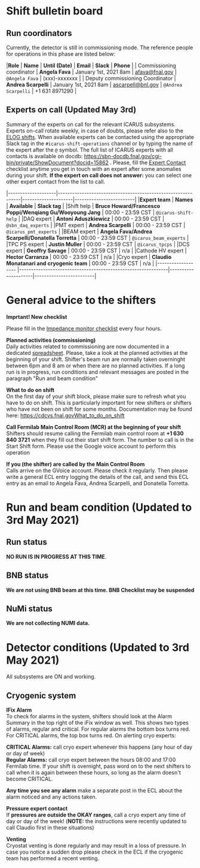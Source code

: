 

# Shift bulletin board

## Run coordinators

Currently, the detector is still in commissioning mode. The reference
people for operations in this phase are listed below:

  |**Role**                          |  **Name**              |  **Until (Date)**        | **Email**             |  **Slack**           |  **Phone** |
  | Commissioning coordinator        |    **Angela Fava**     |   January 1st, 2021 8am  |  <afava@fnal.gov>     |    `@Angela Fava`    |    (xxx)-xxxxxxx |
  | Deputy commissioning Coordinator |  **Andrea Scarpelli**  |   January 1st, 2021 8am  |  <ascarpell@bnl.gov>  |  `@Andrea Scarpelli` |  +1 631 8971290 |

## Experts on call (Updated May 3rd)

Summary of the experts on call for the relevant ICARUS subsystems.
Experts on-call rotate weekly, in case of doubts, please refer also to
the [ELOG
shifts](https://dbweb8.fnal.gov:8443/ECL/sbnfd/C/show_month).
When available experts can be contacted using the appropriate Slack tag
in the `#icarus-shift-operations` channel or by typing the name of the
expert after the `@` symbol. The full list of ICARUS experts with all
contacts is available on docdb:
<https://sbn-docdb.fnal.gov/cgi-bin/private/ShowDocument?docid=15862> .
Please, fill the [Expert
Contact](https://dbweb8.fnal.gov:8443/ECL/sbnfd/E/create_entry?f=Expert+Contact)
checklist anytime you get in touch with an expert after some anomalies
during your shift. **If the expert on call does not answer:** you can
select one other expert contact from the list to call.

  |--------------------|--------------------------------------------------------------|---------------------|-------------------------|
  |**Expert team**     | **Names**                                                    | **Available**       | **Slack tag**           |
  |Shift help          | **Bruce Howard/Francesco Poppi/Wenqiang Gu/Wooyoung Jang**   | 00:00 - 23:59 CST   | `@icarus-shift-help`    |
  |DAQ expert          | **Antoni Aduszkiewicz**                                      | 00:00 - 23:59 CST   | `@sbn_daq_experts`      |
  |PMT expert          | **Andrea Scarpelli**                                         | 00:00 - 23:59 CST   | `@icarus_pmt_experts`   |
  |BEAM expert         | **Angela Fava/Andrea Scarpelli/Donatella Torretta**          | 00:00 - 23:59 CST   | `@icarus_beam_experts`  |
  |TPC PS expert       | **Justin Muller**                                            | 00:00 - 23:59 CST   | `@icarus_tpcps`         |
  |DCS expert          | **Geoffry Savage**                                           | 00:00 - 23:59 CST   | n/a                     |
  |Cathode HV expert   | **Hector Carranza**                                          | 00:00 - 23:59 CST   | n/a                     |
  |Cryo expert         | **Claudio Monatanari and cryogenic team**                    | 00:00 - 23:59 CST   | n/a                     |
  |------------------- |--------------------------------------------------------------|---------------------|-------------------------|


# General advice to the shifters

**Imprtant! New checklist**

Please fill in the [Impedance monitor
checklist](https://dbweb8.fnal.gov:8443/ECL/sbnfd/E/create_entry?f=Impedance+Monitoring+Form)
every four hours.

**Planned activities (commissioning)**\
Daily activities related to commissioning are now documented in a
dedicated
[spreadsheet](https://docs.google.com/spreadsheets/d/1mAIqQisijSycJ3KXdKVXtWVsGtC68NooJ1jRZeGfEZs/edit?usp=sharing).
Please, take a look at the planned activities at the beginning of your
shift. Shifter\'s beam run are normally taken overninght between 6pm and
8 am or when there are no planned activities. If a long run is in
progress, run conditions and relevant messages are posted in the
paragraph \"Run and beam condition\"

**What to do on shift**\
On the first day of your shift block, please make sure to refresh what
you have to do on shift. This is particularly important for new shifters
or shifters who have not been on shift for some months. Documentation
may be found here:
<https://cdcvs.fnal.govWhat_to_do_on_shift>

**Call Fermilab Main Control Room (MCR) at the beginning of your
shift**\
Shifters should resume calling the Fermilab main control room at **+1
630 840 3721** when they fill out their start shift form. The number to
call is in the Start Shift form. Please use the Google voice account to
perform this operation

**If you (the shifter) are called by the Main Control Room**\
Calls arrive on the GVoice account. Please check it regularly. Then
please write a general ECL entry logging the details of the call, and
send this ECL entry as an email to Angela Fava, Andrea Scarpelli, and
Donatella Torretta.


# Run and beam condition (Updated to 3rd May 2021)

## Run status

**NO RUN IS IN PROGRESS AT THIS TIME**.
<!--Daq configuration:
`@MINBIAS_NUMI_SPAW00005`, boot_split.txt. **All (PMT, TPC, CRT)
components are included** Please remember to start and stop the trigger
on the Desktop 2 workspace when restarting a run. Please use the version
of the daq in `sbndaq-v0_07_05testing` (which is the one currently open
on the VNC-DAQ desktop 1) in The fragment rate for both TPC and PMT
should remain around 0.6-0.8 Hz. The EventBuilder rate can vary and may
be temporarily zero.-->

<!--**DAQ commissioning checklist every hour**-->

<!--If a run is in progress and you start to see incomplete events, please
stop the run. If you stop the run (or found the run unexpectedly
stopped) please fill the ECL entry \"Run_stop\". Shifter can try to
restart a run using the instruction provided
[here](https://cdcvs.fnal.govBeamRuns#Beam-Runs-Work-in-progress).
Remember to stop and restart also the trigger LabVIEW code on workspace
two before attempting to restart the data acquisition. Please compile
the \"Run_start\" ecl entry if starting a new run. **Contact an expect
if issues arise at the moment of restarting the trigger**

<!--In case of doubts, the shifter is strongly encouraged to contact an
expert. For help, you may tag on Slack the `@icarus-shift_help` pr the
`@sbn_daq_expert`.-->

<!--Additionally, we are trying to debug recent issues with the
MessageViewer. If the MessageViewer appears to stop responding and go
into the \'solitaire\' mode with the display being cleared out, you can
start a new MessageViewer but please don\'t close the \'buggy\'
MessageViewer, and let the DAQ expert know via Slack. -->

## BNB status

**We are not using BNB beam at this time. BNB Checklist may be
suspended**

<!--BNB is operating nominal condition and we are correctly receiving it.
Proton intensity is a little inferior of 4E12 POT and Horn Current
between 170-180 kA. Please inform `@icarus_beam_experts` if called by
MCR about the status of BNB and post an entry to the ECL with what is
communicated.-->


## NuMi status

**We are not collecting NUMI data.**

<!--NuMi is operating in nominal conditions and we are correctly receiving
it. Shifters are not yet required to monitor the NuMI beam status. A
chart showing the status of NUMI is however available on the desktop 4
of the VNC-DAQ server-->

# Detector conditions (Updated to 3rd May 2021)

All subsystems are ON and working.

## Cryogenic system

**IFix Alarm**\
To check for alarms in the system, shifters should look at the Alarm
Summary in the top right of the iFix window as well. This shows two
types of alarms, regular and critical. For regular alarms the bottom box
turns red. For CRITICAL alarms, the top box turns red. On alerting cryo
experts:

**CRITICAL Alarms:** call cryo expert whenever this happens (any hour of
day or day of week)\
**Regular Alarms:** call cryo expert between the hours 08:00 and 17:00
Fermilab time. If your shift is overnight, pass word on to the next
shifters to call when it is again between these hours, so long as the
alarm doesn\'t become CRITICAL.

**Any time you see any alarm** make a separate post in the ECL about the
alarm noticed and any actions taken.

**Pressure expert contact**\
If **pressures are outside the OKAY ranges**, call a cryo expert any
time of day or day of the week! (**NOTE:** the instructions were
recently updated to call Claudio first in these situations)

**Venting**\
Cryostat venting is done regularly and may result in a loss of pressure.
In case you notice a sudden drop please check in the ECL if the
cryogenic team has performed a recent venting.
